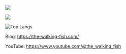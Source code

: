 ![](https://github-readme-stats-gamma-lovat-88.vercel.app/api?username=ADT109119&show_icons=true&count_private=true)

![](https://github-readme-stats-gamma-lovat-88.vercel.app/api/top-langs/?username=ADT109119&)

![Top Langs](https://github-readme-stats-gamma-lovat-88.vercel.app/api/top-langs/?username=ADT109119&layout=compact)

Blog:
https://the-walking-fish.com/

YouTube:
https://www.youtube.com/@the_walking_fish
